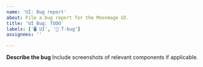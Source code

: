 ```yaml
---
name: 'UI: Bug report'
about: File a bug report for the Moonmage UI.
title: 'UI Bug: TODO'
labels: ['🖥 UI', '🐛 T-bug']
assignees: ''

---
```


**Describe the bug**
Include screenshots of relevant components if applicable.
